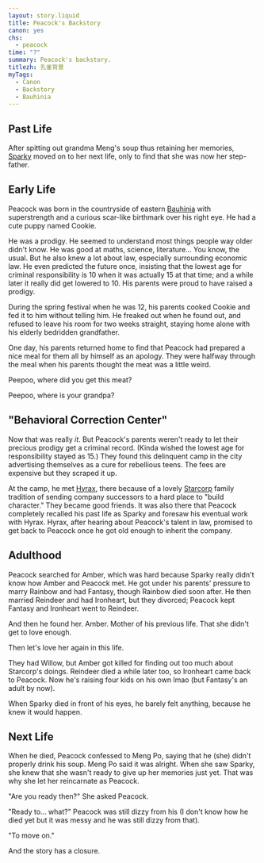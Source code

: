```yaml
---
layout: story.liquid
title: Peacock's Backstory
canon: yes
chs:
  - peacock
time: "?"
summary: Peacock's backstory.
titlezh: 孔雀背景
myTags:
  - Canon
  - Backstory
  - Bauhinia
---
```


## Past Life

After spitting out grandma Meng's soup thus retaining her memories, [Sparky](../sparky/) moved on to her next life, only to find that she was now her step-father.

## Early Life

Peacock was born in the countryside of eastern [Bauhinia](/world/bauhinia/) with superstrength and a curious scar-like birthmark over his right eye. He had a cute puppy named Cookie.

He was a prodigy. He seemed to understand most things people way older didn't know. He was good at maths, science, literature… You know, the usual. But he also knew a lot about law, especially surrounding economic law. He even predicted the future once, insisting that the lowest age for criminal responsibility is 10 when it was actually 15 at that time; and a while later it really did get lowered to 10. His parents were proud to have raised a prodigy.

During the spring festival when he was 12, his parents cooked Cookie and fed it to him without telling him. He freaked out when he found out, and refused to leave his room for two weeks straight, staying home alone with his elderly bedridden grandfather.

One day, his parents returned home to find that Peacock had prepared a nice meal for them all by himself as an apology. They were halfway through the meal when his parents thought the meat was a little weird.

Peepoo, where did you get this meat?

Peepoo, where is your grandpa?

## "Behavioral Correction Center"

Now that was really *it*. But Peacock's parents weren't ready to let their precious prodigy get a criminal record. (Kinda wished the lowest age for responsibility stayed as 15.) They found this delinquent camp in the city advertising themselves as a cure for rebellious teens. The fees are expensive but they scraped it up.

At the camp, he met [Hyrax](/characters/minor#hyrax/), there because of a lovely [Starcorp](/world/bauhinia/starcorp/) family tradition of sending company successors to a hard place to "build character." They became good friends. It was also there that Peacock completely recalled his past life as Sparky and foresaw his eventual work with Hyrax. Hyrax, after hearing about Peacock's talent in law, promised to get back to Peacock once he got old enough to inherit the company.

## Adulthood

Peacock searched for Amber, which was hard because Sparky really didn't know how Amber and Peacock met. He got under his parents' pressure to marry Rainbow and had Fantasy, though Rainbow died soon after. He then married Reindeer and had Ironheart, but they divorced; Peacock kept Fantasy and Ironheart went to Reindeer.

And then he found her. Amber. Mother of his previous life. That she didn't get to love enough.

Then let's love her again in this life.

They had Willow, but Amber got killed for finding out too much about Starcorp's doings. Reindeer died a while later too, so Ironheart came back to Peacock. Now he's raising four kids on his own lmao (but Fantasy's an adult by now).

When Sparky died in front of his eyes, he barely felt anything, because he knew it would happen.

## Next Life

When he died, Peacock confessed to Meng Po, saying that he (she) didn't properly drink his soup. Meng Po said it was alright. When she saw Sparky, she knew that she wasn't ready to give up her memories just yet. That was why she let her reincarnate as Peacock.

"Are you ready then?" She asked Peacock.

"Ready to… what?" Peacock was still dizzy from his (I don't know how he died yet but it was messy and he was still dizzy from that).

"To move on."

And the story has a closure.
